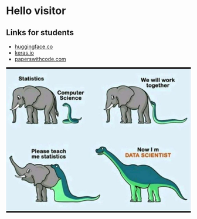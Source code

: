 # Hello visitor

## Links for students
- [huggingface.co](https://huggingface.co)
- [keras.io](https://keras.io)
- [paperswithcode.com](https://paperswithcode.com)

![Snake comic](images/snake.jpg)

